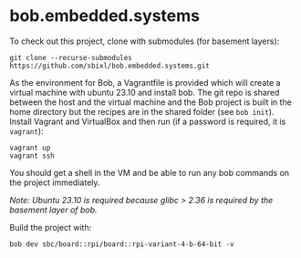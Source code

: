# bob.embedded.systems

To check out this project, clone with submodules (for basement layers):

```
git clone --recurse-submodules https://github.com/sbixl/bob.embedded.systems.git
```

As the environment for Bob, a Vagrantfile is provided which will create a
virtual machine with ubuntu 23.10 and install bob. The git repo is shared
between the host and the virtual machine and the Bob project is built in the
home directory but the recipes are in the shared folder (see `bob init`).
Install Vagrant and VirtualBox and then run (if a password is required, it is `vagrant`):

```
vagrant up
vagrant ssh
```

You should get a shell in the VM and be able to run any bob commands on the project immediately.

*Note: Ubuntu 23.10 is required because glibc > 2.36 is required by the basement
layer of bob.*

Build the project with:

```
bob dev sbc/board::rpi/board::rpi-variant-4-b-64-bit -v
```
